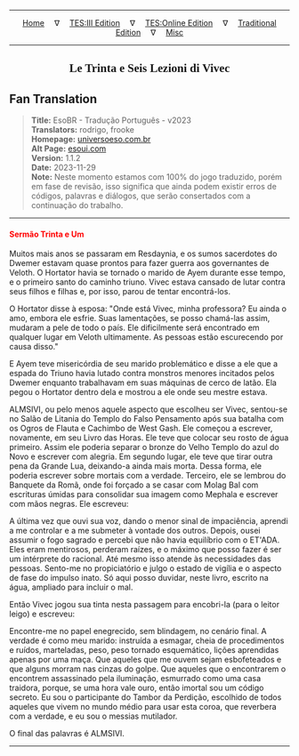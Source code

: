 
---

<!-- Jekyll Page Links -->

<center>
<a href="../../../../../index.html">Home</a>
&emsp;&nabla;&emsp;
<a href="../../../../index-tes3.html">TES:III Edition</a>
&emsp;&nabla;&emsp;
<a href="../../../../index-teso.html">TES:Online Edition</a>
&emsp;&nabla;&emsp;
<a href="../../../../index-traditional.html">Traditional Edition</a>
&emsp;&nabla;&emsp;
<a href="../../../../index-misc.html">Misc</a>
</center>

<!-- Markdown Body Below: -->

---

<center>
<h2><span style="font-family:Georgia">Le Trinta e Seis Lezioni di Vivec</span></h2>
</center>

## Fan Translation

> __Title:__ EsoBR - Tradução Português - v2023\
> __Translators:__ rodrigo, frooke\
> __Homepage:__ [universoeso.com.br][1]\
> __Alt Page:__ [esoui.com][2]\
> __Version:__ 1.1.2\
> __Date:__ 2023-11-29\
> __Note:__ Neste momento estamos com 100% do jogo traduzido, porém em fase de revisão, isso significa que ainda podem existir erros de códigos, palavras e diálogos, que serão consertados com a continuação do trabalho.

[1]: https://www.universoeso.com.br/traducao
[2]: https://www.esoui.com/downloads/info2256-EsoBR-TraduoPortugus-v2023.html

---

#### <span style="color:red">Sermão Trinta e Um</span>

Muitos mais anos se passaram em Resdaynia, e os sumos sacerdotes do Dwemer estavam quase prontos para fazer guerra aos governantes de Veloth. O Hortator havia se tornado o marido de Ayem durante esse tempo, e o primeiro santo do caminho triuno. Vivec estava cansado de lutar contra seus filhos e filhas e, por isso, parou de tentar encontrá-los.

O Hortator disse à esposa: "Onde está Vivec, minha professora? Eu ainda o amo, embora ele esfrie. Suas lamentações, se posso chamá-las assim, mudaram a pele de todo o país. Ele dificilmente será encontrado em qualquer lugar em Veloth ultimamente. As pessoas estão escurecendo por causa disso."

E Ayem teve misericórdia de seu marido problemático e disse a ele que a espada do Triuno havia lutado contra monstros menores incitados pelos Dwemer enquanto trabalhavam em suas máquinas de cerco de latão. Ela pegou o Hortator dentro dela e mostrou a ele onde seu mestre estava.

ALMSIVI, ou pelo menos aquele aspecto que escolheu ser Vivec, sentou-se no Salão de Litania do Templo do Falso Pensamento após sua batalha com os Ogros de Flauta e Cachimbo de West Gash. Ele começou a escrever, novamente, em seu Livro das Horas. Ele teve que colocar seu rosto de água primeiro. Assim ele poderia separar o bronze do Velho Templo do azul do Novo e escrever com alegria. Em segundo lugar, ele teve que tirar outra pena da Grande Lua, deixando-a ainda mais morta. Dessa forma, ele poderia escrever sobre mortais com a verdade. Terceiro, ele se lembrou do Banquete da Romã, onde foi forçado a se casar com Molag Bal com escrituras úmidas para consolidar sua imagem como Mephala e escrever com mãos negras. Ele escreveu:

A última vez que ouvi sua voz, dando o menor sinal de impaciência, aprendi a me controlar e a me submeter à vontade dos outros. Depois, ousei assumir o fogo sagrado e percebi que não havia equilíbrio com o ET'ADA. Eles eram mentirosos, perderam raízes, e o máximo que posso fazer é ser um intérprete do racional. Até mesmo isso atende às necessidades das pessoas. Sento-me no propiciatório e julgo o estado de vigília e o aspecto de fase do impulso inato. Só aqui posso duvidar, neste livro, escrito na água, ampliado para incluir o mal.

Então Vivec jogou sua tinta nesta passagem para encobri-la (para o leitor leigo) e escreveu:

Encontre-me no papel enegrecido, sem blindagem, no cenário final. A verdade é como meu marido: instruída a esmagar, cheia de procedimentos e ruídos, marteladas, peso, peso tornado esquemático, lições aprendidas apenas por uma maça. Que aqueles que me ouvem sejam esbofeteados e que alguns morram nas cinzas do golpe. Que aqueles que o encontrarem o encontrem assassinado pela iluminação, esmurrado como uma casa traidora, porque, se uma hora vale ouro, então imortal sou um código secreto. Eu sou o participante do Tambor da Perdição, escolhido de todos aqueles que vivem no mundo médio para usar esta coroa, que reverbera com a verdade, e eu sou o messias mutilador.

O final das palavras é ALMSIVI.

---
